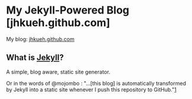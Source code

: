 My Jekyll-Powered Blog [jhkueh.github.com]
==========================================

My blog: [jhkueh.github.com](http://jhkueh.github.com)

What is [Jekyll](http://github.com/mojombo/jekyll)?
---------------------------------------------------
A simple, blog aware, static site generator. 

Or in the words of @mojombo :
"...[this blog] is automatically transformed by Jekyll into a static site whenever I push this repository to GitHub."[1]

[1]: https://github.com/mojombo/mojombo.github.com "Tom Preston-Werner"